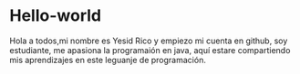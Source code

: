 # Hello-world

Hola a todos,mi nombre es Yesid Rico y empiezo mi cuenta en github, soy estudiante, me apasiona la programaión 
en java, aquí estare compartiendo mis aprendizajes en este leguanje de programación.
